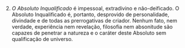 2. *O Absoluto Inqualificado* é impessoal, extradivino e não-deificado. O Absoluto Inqualificado é, portanto, desprovido de personalidade, divindade e de todas as prerrogativas de criador. Nenhum fato, nem verdade, experiência nem revelação, filosofia nem absonitude são capazes de penetrar a natureza e o caráter deste Absoluto sem qualificação de universo.